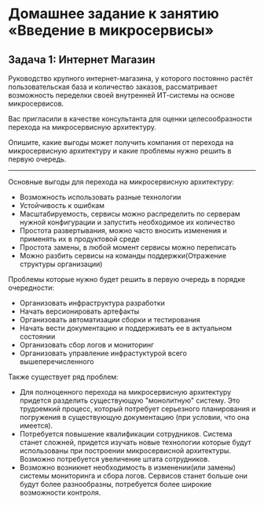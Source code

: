 # Домашнее задание к занятию «Введение в микросервисы»

## Задача 1: Интернет Магазин

Руководство крупного интернет-магазина, у которого постоянно растёт пользовательская база и количество заказов, рассматривает возможность переделки своей внутренней   ИТ-системы на основе микросервисов. 

Вас пригласили в качестве консультанта для оценки целесообразности перехода на микросервисную архитектуру. 

Опишите, какие выгоды может получить компания от перехода на микросервисную архитектуру и какие проблемы нужно решить в первую очередь.

---

Основные выгоды для перехода на микросервисную архитектуру:

- Возможность использовать разные технологии
- Устойчивость к ошибкам
- Масштабируемость, сервисы можно распределить по серверам нужной конфигурации и запустить необходимое их количество
- Простота развертывания, можно часто вносить изменения и применять их в продуктовой среде 
- Простота замены, в любой момент сервисы можно переписать
- Можно разбить сервисы на команды поддержки(Отражение структуры организации)

Проблемы которые нужно будет решить в первую очередь в порядке очередности:

- Организовать инфраструктура разработки
- Начать версионировать артефакты
- Организовать автоматизации сборки и тестирования
- Начать вести документацию и поддерживать ее в актуальном состоянии
- Организовать сбор логов и мониторинг
- Организовать управление инфрастуктурой всего вышеперечисленного

Также существует ряд проблем:

- Для полноценного перехода на микросервисную архитектуру придется разделить существующую "монолитную" систему. Это трудоемкий процесс, который потребует серьезного планирования и погружения в существующую документацию (при условии, что она имеется).
- Потребуется повышение квалификации сотрудников. Система станет сложней, придется изучать новые технологии которые будут использованы при построении микросервисной архитектуры. Возможно потребуется увеличение штата сотрудников.
- Возможно возникнет необходимость в изменении(или замены) системы мониторинга и сбора логов. Сервисов станет больше они будут более разнообразны, потребуется более широкие возможности контроля.